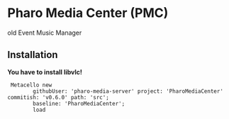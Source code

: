 # Pharo Media Center (PMC)
old Event Music Manager

## Installation


**You have to install libvlc!**

```Smalltalk
 Metacello new
    	githubUser: 'pharo-media-server' project: 'PharoMediaCenter' commitish: 'v0.6.0' path: 'src';
    	baseline: 'PharoMediaCenter';
    	load
```
